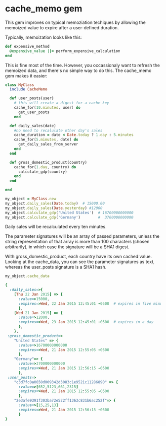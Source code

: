 # cache_memo gem

This gem improves on typical memoziation techiques by allowing the
memoized value to expire after a user-defined duration.

Typically, memoization looks like this:

```ruby
def expensive_method
  @expensive_value ||= perform_expensive_calculation
end
```

This is fine most of the time.  However, you occassionaly want to
refresh the memoized data, and there's no simple way to do this.  The
cache_memo gem makes it easier:

```ruby
class MyClass
  include CacheMemo

  def user_posts(user)
    # this will create a digest for a cache key
    cache_for(10.minutes, user) do
      get_user_posts
    end

  def daily_sales(date)
    #no need to recalulate other day's sales
    cache_duration = date < Date.today ? 1.day : 5.minutes
    cache_for(5.minutes, date) do
      get_daily_sales_from_server
    end
  end

  def gross_domestic_product(country)
    cache_for(1.day, country) do
      calculate_gdp(country)
    end
  end

end

```


```ruby
my_object = MyClass.new
my_object.daily_sales(Date.today)  # 15000.00
my_object.daily_sales(Date.yesterday) #12000
my_object.calculate_gdp('United States')  # 16700000000000
my_object.calculate_gdp('Germany')        #  3700000000000

```
Daily sales will be recalculated every ten minutes.

The parameter signatures will be an array of passed parameters, unless
the string representation of that array is more than 100 characters
(chosen arbitrarily), in which case the signature will be a SHA1 digest.

With gross_domestic_product, each country have its own
cached value.  Looking at the cache_data, you can see the parameter
signatures as text, whereas the user_posts signature is a SHA1 hash.


```ruby
my_object.cache_data

{
  :daily_sales=>{
    [Thu 22 Jan 2015] => {
      :value=>15000,
      :expires=>Wed, 22 Jan 2015 12:45:01 -0500  # expires in five minutes (called on the same day)
      },
    [Wed 21 Jan 2015] => {
      :value=>12000,
      :expires=>Wed, 23 Jan 2015 12:45:01 -0500  # expires in a day
      },
    },
 :gross_domestic_product=>
    "United States" => {
      :value=>16700000000000
      :expires=>Wed, 21 Jan 2015 12:55:05 -0500
      },
    "Germany"=> {
      :value=>3700000000000
      :expires=>Wed, 21 Jan 2015 12:56:15 -0500
      },
 :user_posts=>
    "c3d7fc8a0650d009342d3083c1e9521c11286890" => {
      :value=>[652,5123,661,2315]
      :expires=>Wed, 21 Jan 2015 12:55:05 -0500
      },
    "2e3afe9391f303ba72e522ff1363c831b6ac252f"=> {
      :value=>[15,25,13]
      :expires=>Wed, 21 Jan 2015 12:56:15 -0500
      }
}

```
